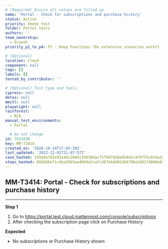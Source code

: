 ```yaml
---
# (Required) Ensure all values are filled up
name: 'Portal - Check for subscriptions and purchase history'
status: Active
priority: Smoke test
folder: Portal tests
authors: ''
team_ownership:
  - Growth
priority_p1_to_p4: P3 - Deep Functions (Do extensive scenarios work?)

# (Optional)
location: Cloud
component: null
tags: []
labels: []
tested_by_contributor: ''

# (Optional) Test type and tools
cypress: null
detox: null
mmctl: null
playwright: null
rainforest:
  - N/A
manual_test_environments:
  - Portal

  # Do not change
id: 7531830
key: MM-T3414
created_on: '2020-10-19T17:45:39Z'
last_updated: '2022-12-01T21:07:57Z'
case_hashed: 191b9a783e93a4dc204d135038dacf2f9d7928a95442c470f55c0c6a32fe8dcb9d3ce1be21a425f0a45a933c9d98d9e4
steps_hashed: 603dd6ef1c4ba20d3ea46b9e2cafc36744d402db6798a2d61fd000e62b20dc81f886ff90532dc397c3a7acbb0dcc8b57
---
```


<!-- (Auto-generated) Based on frontmatter's "key" and "name" -->

## MM-T3414: Portal - Check for subscriptions and purchase history

---

**Step 1**

1. Go to <https://portal.test.cloud.mattermost.com/console/subscriptions>
2. After checking the subscription page click on Purchase History

**Expected**

- No subscriptions or Purchase History shown
